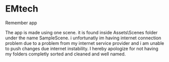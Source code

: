# EMtech
Remember app

The app is made using one scene. it is found inside Assets\Scenes folder under the name SampleScene. 
i unfortunatly im having internet connection problem due to a problem from my internet service provider and i am unable to push changes due internet instability. I hereby apologize for not having my folders completly sorted and cleaned and well named.
